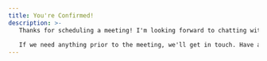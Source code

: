 ```yaml
---
title: You're Confirmed!
description: >-
   Thanks for scheduling a meeting! I'm looking forward to chatting with you. You should receive a calendar invite shortly. Please reach out if you need anything in the meantime via [matt@masterpoint.io](mailto:matt@masterpoint.io)!
   
   If we need anything prior to the meeting, we'll get in touch. Have a great day!
---
```


